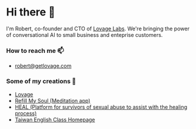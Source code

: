 # Hi there 👋

I'm Robert, co-founder and CTO of [Lovage Labs](https://getlovage.com). We're bringing the power of conversational AI to small business and enteprise customers.

### How to reach me 📫

- [robert@getlovage.com](mailto:rober@getlovage.com)

### Some of my creations 🔮
- [Lovage](https://getlovage.com)
- [Refill My Soul (Meditation app)](https://apps.apple.com/us/app/refill-my-soul/id1497433293)
- [HEAL (Platform for survivors of sexual abuse to assist with the healing process)](https://www.sacredinnocenceinternational.org/about-heal.html)
- [Taiwan English Class Homepage](https://taiwaneng.com)


<!--
**rhinck/rhinck** is a ✨ _special_ ✨ repository because its `README.md` (this file) appears on your GitHub profile.

Here are some ideas to get you started:

- 🔭 I’m currently working on ...
- 🌱 I’m currently learning ...
- 👯 I’m looking to collaborate on ...
- 🤔 I’m looking for help with ...
- 💬 Ask me about ...
- 📫 How to reach me: ...
- 😄 Pronouns: ...
- ⚡ Fun fact: ...
-->
